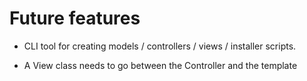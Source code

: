 # Future features

- CLI tool for creating models / controllers / views / installer scripts.

- A View class needs to go between the Controller and the template